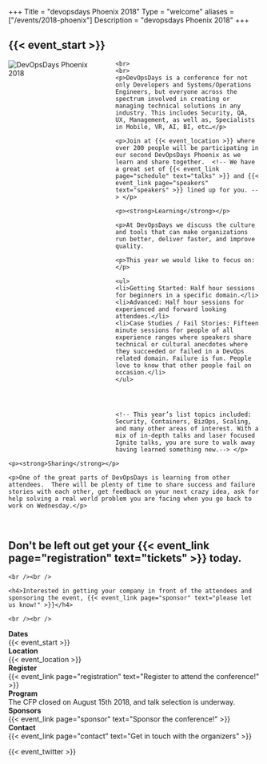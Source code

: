 +++
Title = "devopsdays Phoenix 2018"
Type = "welcome"
aliases = ["/events/2018-phoenix"]
Description = "devopsdays Phoenix 2018"
+++

<h2>{{< event_start >}}</h2>

<div class = "row">
  <div class = "col-md-3">
    <div style="float: left">
      <img alt="DevOpsDays Phoenix 2018" src="/events/2018-phoenix/logo.png" style="max-width: 90%;padding: 0px 20px 20px 0px">
    </div>
  </div>
  <div class = "col-md-9">
  
    <br>
    <br>
    <p>DevOpsDays is a conference for not only Developers and Systems/Operations Engineers, but everyone across the spectrum involved in creating or managing technical solutions in any industry. This includes Security, QA, UX, Management, as well as, Specialists in Mobile, VR, AI, BI, etc…</p>

    <p>Join at {{< event_location >}} where over 200 people will be participating in our second DevOpsDays Phoenix as we learn and share together.  <!-- We have a great set of {{< event_link page="schedule" text="talks" >}} and {{< event_link page="speakers" text="speakers" >}} lined up for you. --> </p>

    <p><strong>Learning</strong></p>

    <p>At DevOpsDays we discuss the culture and tools that can make organizations run better, deliver faster, and improve quality. 
    
    <p>This year we would like to focus on:</p>

    <ul>
    <li>Getting Started: Half hour sessions for beginners in a specific domain.</li>
    <li>Advanced: Half hour sessions for experienced and forward looking attendees.</li>
    <li>Case Studies / Fail Stories: Fifteen minute sessions for people of all experience ranges where speakers share technical or cultural anecdotes where they succeeded or failed in a DevOps related domain. Failure is fun. People love to know that other people fail on occasion.</li>
    </ul>



    
    <!-- This year’s list topics included: Security, Containers, BizOps, Scaling, and many other areas of interest. With a mix of in-depth talks and laser focused Ignite talks, you are sure to walk away having learned something new.--> </p>
<!--
    <p>{{< event_link page="schedule" text="View the scheduled talks!" >}}<br /></p>
    -->
    <p><strong>Sharing</strong></p>

    <p>One of the great parts of DevOpsDays is learning from other attendees.  There will be plenty of time to share success and failure stories with each other, get feedback on your next crazy idea, ask for help solving a real world problem you are facing when you go back to work on Wednesday.</p>
</br>
    <h2>Don't be left out get your {{< event_link page="registration" text="tickets" >}} today.</h2>

    <br /><br />

    <h4>Interested in getting your company in front of the attendees and sponsoring the event, {{< event_link page="sponsor" text="please let us know!" >}}</h4>

    <br /><br />
   


<div class = "row">
  <div class = "col-md-2">
    <strong>Dates</strong>
  </div>
  <div class = "col-md-8">
    {{< event_start >}} 
  </div>
</div>

 <div class = "row">
  <div class = "col-md-2">
    <strong>Location</strong>
  </div>
  <div class = "col-md-8">
    {{< event_location >}}
  </div>
</div>

 <div class = "row">
  <div class = "col-md-2">
    <strong>Register</strong>
  </div>
  <div class = "col-md-8">
    {{< event_link page="registration" text="Register to attend the conference!" >}}
  </div>
</div>
<!--
 <div class = "row">
  <div class = "col-md-2">
    <strong>Propose</strong>
  </div>
  <div class = "col-md-8">
    <a href="https://www.papercall.io/devopsday-phoenix-2018">Propose a Talk!</a> 
    {{< event_link page="propose" text="Propose a talk!" >}}
  </div>
</div>
-->

 <div class = "row">
  <div class = "col-md-2">
    <strong>Program</strong>
  </div>
  <div class = "col-md-8">
    The CFP closed on August 15th 2018, and talk selection is underway.
<!--
    View the {{< event_link page="program" text="program." >}}
-->
  </div>
</div> 

<!-- <div class = "row">
  <div class = "col-md-2">
    <strong>Speakers</strong>
  </div>
  <div class = "col-md-8">
    Check out the {{< event_link page="speakers" text="speakers!" >}}
  </div>
</div> -->

<div class = "row">
  <div class = "col-md-2">
    <strong>Sponsors</strong>
  </div>
  <div class = "col-md-8">
    {{< event_link page="sponsor" text="Sponsor the conference!" >}}
  </div>
</div>

<div class = "row">
  <div class = "col-md-2">
    <strong>Contact</strong>
  </div>
  <div class = "col-md-8">
    {{< event_link page="contact" text="Get in touch with the organizers" >}}
  </div>
</div>

<!-- Uncomment if you added your city twitter name -->

{{< event_twitter >}}

